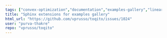 ```yaml
---
tags: ["convex-optimization","documentation","examples-gallery","linear","linear-algebra","matrix-analysis","non-quantum","nonlocal-game","physics","python","python-3","python3","quantum","quantum-computing","quantum-information","quantum-information-science","quantum-information-theory","quantum-physics","quantum-programming","quantum-programming-language","research","semidefinite-programming","unitaryhack"]
title: "Sphinx extensions for examples gallery"
html_url: "https://github.com/vprusso/toqito/issues/1024"
user: "purva-thakre"
repo: "vprusso/toqito"
---
```



